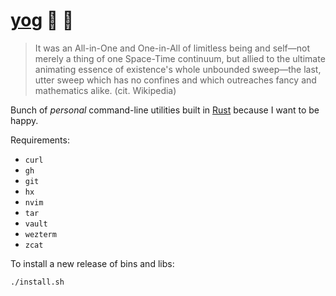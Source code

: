 # [yog](https://en.wikipedia.org/wiki/Cthulhu_Mythos_deities#Yog-Sothoth) 🍝 👀

> It was an All-in-One and One-in-All of limitless being and self—not merely a thing of one Space-Time continuum, but
> allied to the ultimate animating essence of existence's whole unbounded sweep—the last, utter sweep which has no
> confines and which outreaches fancy and mathematics alike. (cit. Wikipedia)

Bunch of _personal_ command-line utilities built in [Rust](https://www.rust-lang.org/) because I want to be happy.

Requirements:

- `curl`
- `gh`
- `git`
- `hx`
- `nvim`
- `tar`
- `vault`
- `wezterm`
- `zcat`

To install a new release of bins and libs:

```console
./install.sh
```
